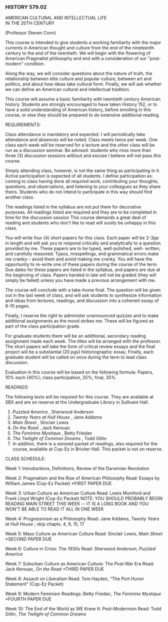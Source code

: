 ### HISTORY 579.02  
AMERICAN CULTURAL AND INTELLECTUAL LIFE  
IN THE 20TH CENTURY

(Professor Steven Conn)



This course is intended to give students a working familiarity with the major
currents in American thought and culture from the end of the nineteenth
century to the end of the twentieth. We will begin with the flowering of
American Pragmatist philosophy and end with a consideration of our "post-
modern" condition.

Along the way, we will consider questions about the nature of truth, the
relationship between elite culture and popular culture, between art and
politics, and about how ideas take cultural form. Finally, we will ask whether
we can define an American cultural and intellectual tradition.

This course will assume a basic familiarity with twentieth century American
history. Students are strongly encouraged to have taken History 152, or to
have a solid understanding of American history, before enrolling in this
course, or else they should be prepared to do extensive additional reading.



REQUIREMENTS:

Class attendance is mandatory and expected. I will periodically take
attendance and absences will be noted. Class meets twice per week. One class
each week will be reserved for a lecture and the other class will be run as a
discussion seminar. Be advised: students who miss more than three (3)
discussion sessions without and excuse I believe will not pass this course.

Simply attending class, however, is not the same thing as participating in it.
Active participation is expected of all students. I define participation as:
coming to class having done all required work, contributing your thoughts,
questions, and observations, and listening to your colleagues as they share
theirs. Students who do not intend to participate in this way should find
another class.

The readings listed in the syllabus are not put there for decorative purposes.
All readings listed are required and they are to be completed in time for the
discussion session This course demands a great deal of reading and students
who don't like to read will surely be unhappy in this class.

You will write four (4) short papers for this class. Each paper will be 2-3pp
in length and will ask you to respond critically and analytically to a
question provided by me. These papers are to be typed, well-polished, well-
written, and carefully reasoned. Typos, misspellings, and grammatical errors
make me cranky-- avoid them and avoid making me cranky. You will have the
opportunity to re-write one of these papers during the course of the term. Due
dates for these papers are listed in the syllabus, and papers are due at the
beginning of class. Papers handed in late will not be graded (they will simply
be failed) unless you have made a previous arrangement with me.

The course will conclude with a take-home final. The question will be given
out in the last week of class, and will ask students to synthesize information
and ideas from lectures, readings, and discussion into a coherent essay of
8-10 pages.

Finally, I reserve the right to administer unannounced quizzes and to make
additional assignments as the mood strikes me. These will be figured as part
of the class participation grade.

For graduate students there will be an additional, secondary reading
assignment made each week. The titles will be arranged with the professor. The
short papers will take the form of critical review essays and the final
project will be a substantial (20 pgs) historiographic essay. Finally, each
graduate student will be called on once during the term to lead class
discussion.

Evaluation in this course will be based on the following formula: Papers, 10%
each (40%); class participation, 25%; final, 35%.



READINGS:

The following texts will be required for this course. They are available at
SBX and are on reserve at the Undergraduate Library in Sullivant Hall.

  1. _Puzzled America_ , Sherwood Anderson 
  2. _Twenty Years at Hull House_ , Jane Addams 
  3. _Main Street_ , Sinclair Lewis 
  4. _On the Road_ , Jack Kerouac 
  5. _The Feminine Mystique_ , Betty Friedan 
  6. _The Twilight of Common Dreams_ , Todd Gitlin 
  7. In addition, there is a xeroxed packet of readings, also required for the course, available at Cop-Ez in Bricker Hall. This packet is not on reserve.



CLASS SCHEDULE:

Week 1: Introductions, Definitions, Review of the Darwinian Revolution

Week 2: Pragmatism and the Rise of American Philosophy     Read: Essays by
William James (Cop-Ez Packet)     *FIRST PAPER DUE

Week 3: Urban Culture as American Culture     Read: Lewis Mumford and Frank
Lloyd Wright (Cop-Ez Packet) NOTE: YOU SHOULD PROBABLY BEGIN READING MAIN
STREET THIS WEEK -- IT IS A LONG BOOK AND YOU WON'T BE ABLE TO READ IT ALL IN
ONE WEEK

Week 4: Progressivism as a Philosophy     Read: Jane Addams, _Twenty Years at
Hull House_ ; skip chapts. 4, 9, 15, 17

Week 5: Mass Culture as American Culture     Read: Sinclair Lewis, _Main
Street_      *SECOND PAPER DUE

Week 6: Culture in Crisis: The 1930s     Read: Sherwood Anderson, _Puzzled
America_

Week 7: Suburban Culture as American Culture: The Post-War Era     Read: Jack
Kerouac, _On the Road_      *THIRD PAPER DUE

Week 8: Assault on Liberalism     Read: Tom Hayden, "The Port Huron Statement"
(Cop-Ez Packet)

Week 9: Modern Feminism     Readings: Betty Friedan, _The Feminine Mystique_
*FOURTH PAPER DUE

Week 10: The End of the World as WE Knew It: Post-Modernism     Read: Todd
Gitlin, _The Twilight of Common Dreams_

